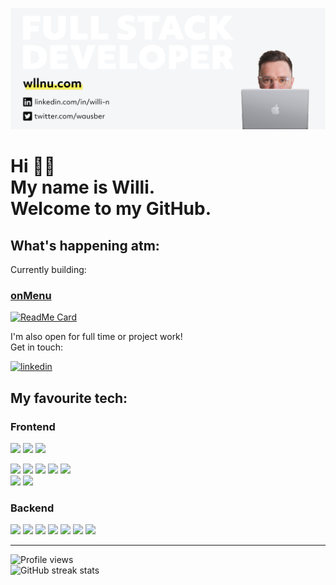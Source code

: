 ![alt text](./readme-banner.png)
<br/>

# Hi 👋🏼 <br/> My name is Willi. <br/>Welcome to my GitHub.

## **What's happening atm:**

Currently building:<br/>

### [onMenu](on-menu.de)<br/>

[![ReadMe Card](https://github-readme-stats.vercel.app/api/pin/?username=willi-nuechterlein&repo=on-menu)](https://github.com/anuraghazra/github-readme-stats)

I'm also open for full time or project work!\
Get in touch:
<br/>

[<img src='https://cdn.jsdelivr.net/npm/simple-icons@3.0.1/icons/linkedin.svg' alt='linkedin' height='40'>](https://www.linkedin.com/in/willi-n/)

<!-- Currently working on: -->

## **My favourite tech:**

<h3>Frontend</h3>

![](https://img.shields.io/badge/-React-45b8d8?style=flat-square&logo=react&logoColor=white)
![](https://img.shields.io/badge/-Gatsby-663399?style=flat-square&logo=Gatsby&logoColor=white)
![](https://img.shields.io/badge/-mobX-FB7A24?style=flat-square&l&logoColor=white)

<!-- ![](https://img.shields.io/badge/-Vue.js-38B2AC?style=flat-square&logo=Vue.js&logoColor=white)\ -->

![](https://img.shields.io/badge/-Styled_Components-db7092?style=flat-square&logo=styled-components&logoColor=white)
![](https://img.shields.io/badge/-TailwindCSS-38B2A8?style=flat-square&logo=Tailwind-CSS&logoColor=white)
![](https://img.shields.io/badge/-Sass-CC6699?style=flat-square&logo=Sass&logoColor=white)
![](https://img.shields.io/badge/-MaterialUI-0081CB?style=flat-square&logo=Material-UI&logoColor=white)
![](https://img.shields.io/badge/CSS3-1572B6?style=flat-square&logo=CSS3&logoColor=white)\
![](https://img.shields.io/badge/JavaScript-F7DF1E?style=flat-square&logo=JavaScript&logoColor=black)
![](https://img.shields.io/badge/jQuery-0769AD?style=flat-square&logo=jQuery&logoColor=white)

<h3>Backend</h3>

![](https://img.shields.io/badge/-Nodejs-43853d?style=flat-square&logo=Node.js&logoColor=white)
![](https://img.shields.io/badge/-Express.js-4B8BF5?style=flat-square&logo=JavaScript&logoColor=white)
![](https://img.shields.io/badge/-PostgreSQL-336791?style=flat-square&logo=PostgreSQL&logoColor=white)
![](https://img.shields.io/badge/-AmazonAWS-232F3E?style=flat-square&logo=Amazon-AWS&logoColor=white)
![](https://img.shields.io/badge/-Netlify-00C7B7?style=flat-square&logo=Netlify&logoColor=white)
![](https://img.shields.io/badge/-Servlerles-FD5750?style=flat-square&logo=Serverless&logoColor=white)
![](https://img.shields.io/badge/-Redis-DC382D?style=flat-square&logo=Redis&logoColor=white)
<br/>

---

![Profile views](https://gpvc.arturio.dev/willi-nuechterlein)\
![GitHub streak stats](https://github-readme-streak-stats.herokuapp.com/?user=willi-nuechterlein)
